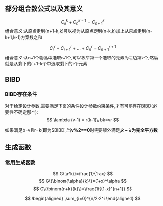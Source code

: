 ## 部分组合数公式以及其意义
$$
C^k_n+C_n^{k-1}=C_{n+1}^k
$$
组合意义:从原点走到(n+1-k,k)可以视为从原点走到(n-k,k)加上从原点走到(n-k+1,k-1)方案数之和

$$
C^r_r+C^r_{r+1}+...+C^r_n=C_{n+1}^{r+1}
$$
组合意义:从n+1个物品中选取r+1个,可以枚举第一个选取的元素为左边第k个,然后就是从剩下的n+1-k个中选取剩下的r个元素

## BIBD
### BIBD存在条件
对于给定设计参数,需要满足下面的条件设计参数约束条件,才有可能存在BIBD(必要性不确定那个):
$$
\lambda (v-1) = r(k-1)\\
bk=vr
$$

如果满足b=v且r=k(即为SBIBD),当**v%2==0**时需要额外满足,**$k-\lambda$为完全平方数**

## 生成函数
### 常用生成函数
$$
G\{a^k\}=\frac{1}{1-ax}
$$
$$
G\{\binom{\alpha}{k}\}=(1+x)^\alpha
$$
$$
G\{\binom{n+k}{k}\}=\frac{1}{(1-x)^{n+1}}
$$


$$
\begin{aligned}
\sum_{i=0}^{n/2}2^i
\end{aligned}
$$